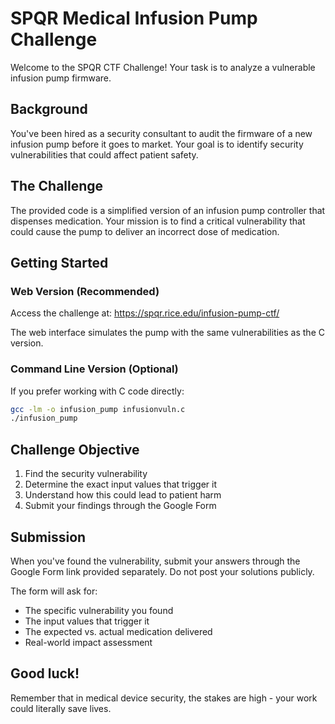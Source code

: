# SPQR Medical Infusion Pump Challenge

Welcome to the SPQR CTF Challenge! Your task is to analyze a vulnerable infusion pump firmware.

## Background

You've been hired as a security consultant to audit the firmware of a new infusion pump before it goes to market. Your goal is to identify security vulnerabilities that could affect patient safety.

## The Challenge

The provided code is a simplified version of an infusion pump controller that dispenses medication. Your mission is to find a critical vulnerability that could cause the pump to deliver an incorrect dose of medication.

## Getting Started

### Web Version (Recommended)
Access the challenge at: https://spqr.rice.edu/infusion-pump-ctf/

The web interface simulates the pump with the same vulnerabilities as the C version.

### Command Line Version (Optional)
If you prefer working with C code directly:

```bash
gcc -lm -o infusion_pump infusionvuln.c
./infusion_pump
```

## Challenge Objective

1. Find the security vulnerability
2. Determine the exact input values that trigger it
3. Understand how this could lead to patient harm
4. Submit your findings through the Google Form

## Submission

When you've found the vulnerability, submit your answers through the Google Form link provided separately. Do not post your solutions publicly.

The form will ask for:
- The specific vulnerability you found
- The input values that trigger it
- The expected vs. actual medication delivered
- Real-world impact assessment

## Good luck!

Remember that in medical device security, the stakes are high - your work could literally save lives.